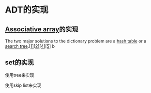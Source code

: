 

# ADT的实现

## [Associative array](https://en.wikipedia.org/wiki/Associative_array)的实现

The two major solutions to the dictionary problem are a [hash table](https://en.wikipedia.org/wiki/Hash_table) or a [search tree](https://en.wikipedia.org/wiki/Search_tree).[[1\]](https://en.wikipedia.org/wiki/Associative_array#cite_note-gt-1)[[2\]](https://en.wikipedia.org/wiki/Associative_array#cite_note-ms-2)[[4\]](https://en.wikipedia.org/wiki/Associative_array#cite_note-clrs-4)[[5\]](https://en.wikipedia.org/wiki/Associative_array#cite_note-dietzfelbinger-5)  b


## set的实现

使用tree来实现

使用skip list来实现